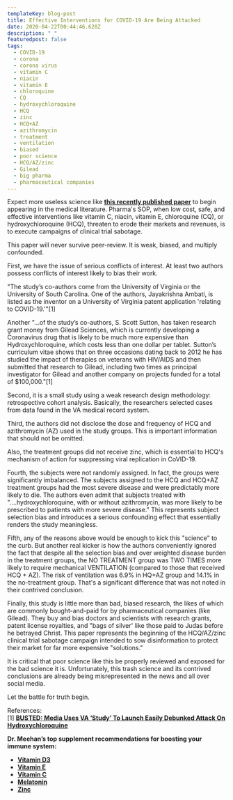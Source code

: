 ```yaml
---
templateKey: blog-post
title: Effective Interventions for COVID-19 Are Being Attacked
date: 2020-04-22T00:44:46.628Z
description: " "
featuredpost: false
tags:
  - COVID-19
  - corona
  - corona virus
  - vitamin C
  - niacin
  - vitamin E
  - chloroquine
  - CQ
  - hydroxychloroquine
  - HCQ
  - zinc
  - HCQ+AZ
  - azithromycin
  - treatment
  - ventilation
  - biased
  - poor science
  - HCQ/AZ/zinc
  - Gilead
  - big pharma
  - pharmaceutical companies
---
```

<!--StartFragment-->

Expect more useless science like <!--StartFragment-->**[this recently published paper](https://www.medrxiv.org/content/10.1101/2020.04.16.20065920v2#disqus_thread)** <!--EndFragment-->to begin appearing in the medical literature. Pharma's SOP, when low cost, safe, and effective interventions like vitamin C, niacin, vitamin E, chloroquine (CQ), or hydroxychloroquine (HCQ), threaten to erode their markets and revenues, is to execute campaigns of clinical trial sabotage.

This paper will never survive peer-review. It is weak, biased, and multiply confounded.

First, we have the issue of serious conflicts of interest. At least two authors possess conflicts of interest likely to bias their work.

"The study’s co-authors come from the University of Virginia or the University of South Carolina. One of the authors, Jayakrishna Ambati, is listed as the inventor on a University of Virginia patent application 'relating to COVID-19.'"\[1]

Another "...of the study’s co-authors, S. Scott Sutton, has taken research grant money from Gilead Sciences, which is currently developing a Coronavirus drug that is likely to be much more expensive than Hydroxychloroquine, which costs less than one dollar per tablet. Sutton’s curriculum vitae shows that on three occasions dating back to 2012 he has studied the impact of therapies on veterans with HIV/AIDS and then submitted that research to Gilead, including two times as principal investigator for Gilead and another company on projects funded for a total of $100,000."\[1]

Second, it is a small study using a weak research design methodology: retrospective cohort analysis. Basically, the researchers selected cases from data found in the VA medical record system.

Third, the authors did not disclose the dose and frequency of HCQ and azithromycin (AZ) used in the study groups. This is important information that should not be omitted.

Also, the treatment groups did not receive zinc, which is essential to HCQ's mechanism of action for suppressing viral replication in CoVID-19.

Fourth, the subjects were not randomly assigned. In fact, the groups were significantly imbalanced. The subjects assigned to the HCQ and HCQ+AZ treatment groups had the most severe disease and were predictably more likely to die. The authors even admit that subjects treated with "....hydroxychloroquine, with or without azithromycin, was more likely to be prescribed to patients with more severe disease." This represents subject selection bias and introduces a serious confounding effect that essentially renders the study meaningless.

Fifth, any of the reasons above would be enough to kick this "science" to the curb. But another real kicker is how the authors conveniently ignored the fact that despite all the selection bias and over weighted disease burden in the treatment groups, the NO TREATMENT group was TWO TIMES more likely to require mechanical VENTILATION (compared to those that received HCQ + AZ). The risk of ventilation was 6.9% in HQ+AZ group and 14.1% in the no-treatment group. That's a significant difference that was not noted in their contrived conclusion.

Finally, this study is little more than bad, biased research, the likes of which are commonly bought-and-paid for by pharmaceutical companies (like Gilead). They buy and bias doctors and scientists with research grants, patent license royalties, and "bags of silver' like those paid to Judas before he betrayed Christ. This paper represents the beginning of the HCQ/AZ/zinc clinical trial sabotage campaign intended to sow disinformation to protect their market for far more expensive "solutions."

It is critical that poor science like this be properly reviewed and exposed for the bad science it is. Unfortunately, this trash science and its contrived conclusions are already being misrepresented in the news and all over social media.

Let the battle for truth begin.

References:\
\[1][](https://nationalfile.com/busted-media-uses-va-study-to-launch-easily-debunked-attack-on-hydroxychloroquine/?fbclid=IwAR0C5jeGIu6YdoevAERN575RRACiN7nk6V-bYInXu8zi1FdqO7khVmbenQ8)<!--StartFragment--> **[BUSTED: Media Uses VA ‘Study’ To Launch Easily Debunked Attack On Hydroxychloroquine](https://nationalfile.com/busted-media-uses-va-study-to-launch-easily-debunked-attack-on-hydroxychloroquine/?fbclid=IwAR0C5jeGIu6YdoevAERN575RRACiN7nk6V-bYInXu8zi1FdqO7khVmbenQ8)**<!--EndFragment-->



**Dr. Meehan’s top supplement recommendations for boosting your immune system:**

* **[Vitamin D3](https://meehanmd.ehealthpro.com/products/vitamin-d-complex-60-capsules)**
* **[Vitamin E](https://meehanmd.ehealthpro.com/products/annatto-e-300)**
* **[Vitamin C](https://meehanmd.ehealthpro.com/products/stellar-c-90-vegetarian-capsules)**
* **[Melatonin](https://meehanmd.ehealthpro.com/products/melatonin-3mg-60-capsules)**
* **[Zinc](https://meehanmd.ehealthpro.com/products/zinc-supreme-90-vegetarian-capsules)**